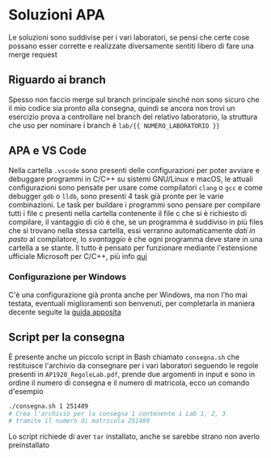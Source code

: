 # Soluzioni APA

Le soluzioni sono suddivise per i vari laboratori, se pensi che certe cose possano esser corrette e realizzate diversamente sentiti libero di fare una merge request

## Riguardo ai branch

Spesso non faccio merge sul branch principale sinché non sono sicuro che il mio codice sia pronto alla consegna, quindi se ancora non trovi un esercizio prova a controllare nel branch del relativo laboratorio, la struttura che uso per nominare i branch è `lab/{{ NUMERO_LABORATORIO }}`

## APA e VS Code

Nella cartella `.vscode` sono presenti delle configurazioni per poter avviare e debuggare programmi in C/C++ su sistemi GNU/Linux e macOS, le attuali configurazioni sono pensate per usare come compilatori `clang` o `gcc` e come debugger `gdb` o `lldb`, sono presenti 4 task già pronte per le varie combinazioni.
Le task per buildare i programmi sono pensare per compilare tutti i file c presenti nella cartella contenente il file c che si è richiesto di compilare, il vantaggio di ciò è che, se un programma è suddiviso in più files che si trovano nella stessa cartella, essi verranno automaticamente *dati in pasto* al compilatore, lo *svantaggio* è che ogni programma deve stare in una cartella a se stante.
Il tutto è pensato per funzionare mediante l'estensione ufficiale Microsoft per C/C++, più info [qui](https://code.visualstudio.com/docs/languages/cpp)

### Configurazione per Windows

C'è una configurazione già pronta anche per Windows, ma non l'ho mai testata, eventuali miglioramenti son benvenuti, per completarla in maniera decente seguite la [guida apposita](https://code.visualstudio.com/docs/cpp/config-mingw)

## Script per la consegna

È presente anche un piccolo script in Bash chiamato `consegna.sh` che restituisce l'archivio da consegnare per i vari laboratori seguendo le regole presenti in `AP1920_RegoleLab.pdf`, prende due argomenti in input e sono in ordine il numero di consegna e il numero di matricola, ecco un comando d'esempio

```bash
./consegna.sh 1 251489
# Crea l'archivio per la consegna 1 contenente i Lab 1, 2, 3
# tramite il numero di matricola 251489
```

Lo script richiede di aver `tar` installato, anche se sarebbe strano non averlo preinstallato

